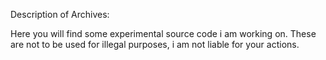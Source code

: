 Description of Archives:

Here you will find some experimental source code i am working on.  These are not to be used for illegal purposes, i am not liable for your actions.
